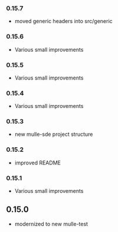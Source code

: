 ### 0.15.7

* moved generic headers into src/generic

### 0.15.6

* Various small improvements

### 0.15.5

* Various small improvements

### 0.15.4

* Various small improvements

### 0.15.3

* new mulle-sde project structure

### 0.15.2

* improved README

### 0.15.1

* Various small improvements

## 0.15.0

* modernized to new mulle-test
